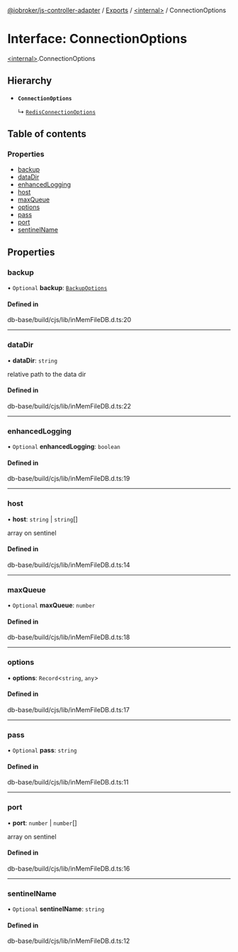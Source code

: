 [@iobroker/js-controller-adapter](../README.md) / [Exports](../modules.md) / [\<internal\>](../modules/internal_.md) / ConnectionOptions

# Interface: ConnectionOptions

[\<internal\>](../modules/internal_.md).ConnectionOptions

## Hierarchy

- **`ConnectionOptions`**

  ↳ [`RedisConnectionOptions`](internal_.RedisConnectionOptions.md)

## Table of contents

### Properties

- [backup](internal_.ConnectionOptions.md#backup)
- [dataDir](internal_.ConnectionOptions.md#datadir)
- [enhancedLogging](internal_.ConnectionOptions.md#enhancedlogging)
- [host](internal_.ConnectionOptions.md#host)
- [maxQueue](internal_.ConnectionOptions.md#maxqueue)
- [options](internal_.ConnectionOptions.md#options)
- [pass](internal_.ConnectionOptions.md#pass)
- [port](internal_.ConnectionOptions.md#port)
- [sentinelName](internal_.ConnectionOptions.md#sentinelname)

## Properties

### backup

• `Optional` **backup**: [`BackupOptions`](internal_.BackupOptions.md)

#### Defined in

db-base/build/cjs/lib/inMemFileDB.d.ts:20

___

### dataDir

• **dataDir**: `string`

relative path to the data dir

#### Defined in

db-base/build/cjs/lib/inMemFileDB.d.ts:22

___

### enhancedLogging

• `Optional` **enhancedLogging**: `boolean`

#### Defined in

db-base/build/cjs/lib/inMemFileDB.d.ts:19

___

### host

• **host**: `string` \| `string`[]

array on sentinel

#### Defined in

db-base/build/cjs/lib/inMemFileDB.d.ts:14

___

### maxQueue

• `Optional` **maxQueue**: `number`

#### Defined in

db-base/build/cjs/lib/inMemFileDB.d.ts:18

___

### options

• **options**: `Record`\<`string`, `any`\>

#### Defined in

db-base/build/cjs/lib/inMemFileDB.d.ts:17

___

### pass

• `Optional` **pass**: `string`

#### Defined in

db-base/build/cjs/lib/inMemFileDB.d.ts:11

___

### port

• **port**: `number` \| `number`[]

array on sentinel

#### Defined in

db-base/build/cjs/lib/inMemFileDB.d.ts:16

___

### sentinelName

• `Optional` **sentinelName**: `string`

#### Defined in

db-base/build/cjs/lib/inMemFileDB.d.ts:12
